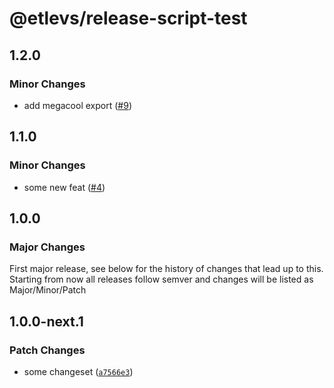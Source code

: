 # @etlevs/release-script-test

## 1.2.0

### Minor Changes

- add megacool export ([#9](https://github.com/etlevs/release-script-test/pull/9))

## 1.1.0

### Minor Changes

- some new feat ([#4](https://github.com/etlevs/release-script-test/pull/4))

## 1.0.0

### Major Changes

First major release, see below for the history of changes that lead up to this.
Starting from now all releases follow semver and changes will be listed as Major/Minor/Patch

## 1.0.0-next.1

### Patch Changes

- some changeset ([`a7566e3`](https://github.com/etlevs/release-script-test/commit/a7566e3ffca409a4d7b1dada39caf52b5557302d))
